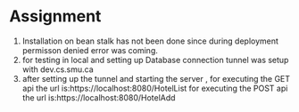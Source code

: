 # Assignment

1. Installation on bean stalk has not been done since during deployment permisson denied error was coming.
2. for testing in local and setting up Database connection tunnel was setup with dev.cs.smu.ca
3. after setting up the tunnel and starting the server , 
  for executing the GET api the url is:https://localhost:8080/HotelList
  for executing the POST api the url is:https://localhost:8080/HotelAdd

